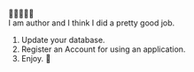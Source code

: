 🌟🌟🌟🌟🌟
<br />
I am author and I think I did a pretty good job.
<br />

1. Update your database.
2. Register an Account for using an application.
3. Enjoy. 🌟
